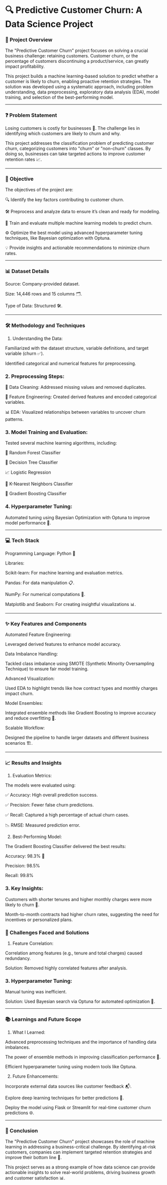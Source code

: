 <h1>🔍 Predictive Customer Churn: A Data Science Project</h1>

<h3>📄 Project Overview</h3>

The "Predictive Customer Churn" project focuses on solving a crucial business challenge: retaining customers. Customer churn, or the percentage of customers discontinuing a product/service, can greatly impact profitability.

This project builds a machine learning-based solution to predict whether a customer is likely to churn, enabling proactive retention strategies. The solution was developed using a systematic approach, including problem understanding, data preprocessing, exploratory data analysis (EDA), model training, and selection of the best-performing model.


---

<h3>❓ Problem Statement</h3>

Losing customers is costly for businesses 🏢. The challenge lies in identifying which customers are likely to churn and why.

This project addresses the classification problem of predicting customer churn, categorizing customers into "churn" or "non-churn" classes. By doing so, businesses can take targeted actions to improve customer retention rates 📈.


---

<h3>🎯 Objective</h3>

The objectives of the project are:

🔍 Identify the key factors contributing to customer churn.

🛠️ Preprocess and analyze data to ensure it’s clean and ready for modeling.

🤖 Train and evaluate multiple machine learning models to predict churn.

⚙️ Optimize the best model using advanced hyperparameter tuning techniques, like Bayesian optimization with Optuna.

💡 Provide insights and actionable recommendations to minimize churn rates.



---

<h3>📊 Dataset Details</h3>

Source: Company-provided dataset.

Size: 14,446 rows and 15 columns 🗂️.

Type of Data: Structured 🛠️.



---

<h3>🛠️ Methodology and Techniques</h3>

1. Understanding the Data:

Familiarized with the dataset structure, variable definitions, and target variable (churn ✅).

Identified categorical and numerical features for preprocessing.



<h3>2. Preprocessing Steps:</h3>

🧹 Data Cleaning: Addressed missing values and removed duplicates.

🔢 Feature Engineering: Created derived features and encoded categorical variables.

📊 EDA: Visualized relationships between variables to uncover churn patterns.



<h3>3. Model Training and Evaluation:</h3>

Tested several machine learning algorithms, including:

🌲 Random Forest Classifier

🌳 Decision Tree Classifier

📈 Logistic Regression

🤝 K-Nearest Neighbors Classifier

🚀 Gradient Boosting Classifier




<h3>4. Hyperparameter Tuning:</h3>

Automated tuning using Bayesian Optimization with Optuna to improve model performance 🎯.





---

<h3>💻 Tech Stack</h3>

Programming Language: Python 🐍

Libraries:

Scikit-learn: For machine learning and evaluation metrics.

Pandas: For data manipulation 📋.

NumPy: For numerical computations 🔢.

Matplotlib and Seaborn: For creating insightful visualizations 📊.




---

<h3>✨ Key Features and Components</h3>

Automated Feature Engineering:

Leveraged derived features to enhance model accuracy.


Data Imbalance Handling:

Tackled class imbalance using SMOTE (Synthetic Minority Oversampling Technique) to ensure fair model training.


Advanced Visualization:

Used EDA to highlight trends like how contract types and monthly charges impact churn.


Model Ensembles:

Integrated ensemble methods like Gradient Boosting to improve accuracy and reduce overfitting 🌟.


Scalable Workflow:

Designed the pipeline to handle larger datasets and different business scenarios 🏗️.




---

<h3>📈 Results and Insights</h3>

1. Evaluation Metrics:

The models were evaluated using:

✅ Accuracy: High overall prediction success.

✅ Precision: Fewer false churn predictions.

✅ Recall: Captured a high percentage of actual churn cases.

📉 RMSE: Measured prediction error.




2. Best-Performing Model:

The Gradient Boosting Classifier delivered the best results:

Accuracy: 98.3% 🎉

Precision: 98.5%

Recall: 99.8%




<h3>3. Key Insights:</h3>

Customers with shorter tenures and higher monthly charges were more likely to churn 🚨.

Month-to-month contracts had higher churn rates, suggesting the need for incentives or personalized plans.


<h3>🚀 Challenges Faced and Solutions</h3>

1. Feature Correlation:

Correlation among features (e.g., tenure and total charges) caused redundancy.

Solution: Removed highly correlated features after analysis.



<h3>3. Hyperparameter Tuning:</h3>

Manual tuning was inefficient.

Solution: Used Bayesian search via Optuna for automated optimization 🎯.





---

<h3>📚 Learnings and Future Scope</h3>

1. What I Learned:

Advanced preprocessing techniques and the importance of handling data imbalances.

The power of ensemble methods in improving classification performance 🚀.

Efficient hyperparameter tuning using modern tools like Optuna.



2. Future Enhancements:

Incorporate external data sources like customer feedback 📬.

Explore deep learning techniques for better predictions 🤖.

Deploy the model using Flask or Streamlit for real-time customer churn predictions 🌐.





---

<h3>🎉 Conclusion</h3>

The "Predictive Customer Churn" project showcases the role of machine learning in addressing a business-critical challenge. By identifying at-risk customers, companies can implement targeted retention strategies and improve their bottom line 💼.

This project serves as a strong example of how data science can provide actionable insights to solve real-world problems, driving business growth and customer satisfaction 📊.

